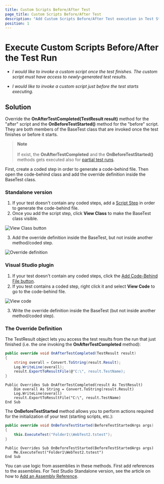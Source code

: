 ```yaml
---
title: Custom Scripts Before/After Test
page_title: Custom Scripts Before/After Test
description: "Add Custom Scripts Before/After Test execution in Test Studio. Execute certain actions before or after each test run in Test Studio."
position: 1
---
```

# Execute Custom Scripts Before/After the Test Run 

* *I would like to invoke a custom script once the test finishes. The custom script must have access to newly-generated test results.*

* *I would like to invoke a custom script just before the test starts executing.*

## Solution 

Override the **OnAfterTestCompleted(TestResult result)** method for the "after" script and the **OnBeforeTestStarted()** method for the "before" script. They are both members of the BaseTest class that are invoked once the test finishes or before it starts. 

> __Note__
><br>
><br>
> If exist, the **OnAfterTestCompleted** and the **OnBeforeTestStarted()** methods gets executed also for <a href="/automated-tests/test-execution/partial-test-execution" target="_blank">partial test runs</a>.
 
First, create a coded step in order to generate a code-behind file. Then open the code-behind class and add the override definition inside the BaseTest class.

### Standalone version 

1. If your test doesn't contain any coded steps, add a <a href="/features/custom-steps/script-step" target="_blank">Script Step</a> in order to generate the code-behind file.
2. Once you add the script step, click **View Class** to make the BaseTest class visible.

![View Class button][1]

3. Add the override definition inside the BaseTest, but not inside another method/coded step. 

![Override definition][2]

### Visual Studio plugin 

1. If your test doesn't contain any coded steps, click the <a href="/advanced-topics/coded-steps/code-behind-file" target="_blank">Add Code-Behind File button</a>.
2. If you test contains a coded step, right click it and select **View Code** to go to the code-behind file.

![View code][3]

3. Write the override definition inside the BaseTest (but not inside another method/coded step).

### The Override Definition 

The TestResult object lets you access the test results from the run that just finished (i.e. the one invoking the **OnAfterTestCompleted** method):

```C#
public override void OnAfterTestCompleted(TestResult result)
{
    string overall = Convert.ToString(result.Result);
    Log.WriteLine(overall);
    result.ExportToResultFile(@"C:\", result.TestName);
}
```
```VB
Public Overrides Sub OnAfterTestCompleted(result As TestResult)
	Dim overall As String = Convert.ToString(result.Result)
	Log.WriteLine(overall)
	result.ExportToResultFile("C:\", result.TestName)
End Sub
```

The **OnBeforeTestStarted** method allows you to perform actions required for the initialization of your test (starting scripts, etc.):

```C#
public override void OnBeforeTestStarted(BeforeTestStartedArgs args)
{
    this.ExecuteTest("Folder1\\WebTest2.tstest");
}
```
```VB
Public Overrides Sub OnBeforeTestStarted(BeforeTestStartedArgs args)
	Me.ExecuteTest("Folder1\WebTest2.tstest")
End Sub
```

You can use logic from assemblies in these methods. First add references to the assemblies. For Test Studio Standalone version, see the article on how to <a href="/advanced-topics/coded-steps/add-assembly-reference" target="_blank">Add an Assembly Reference</a>.


[1]: /img/advanced-topics/coded-samples/general/custom-scripts-before-after/fig1.png
[2]: /img/advanced-topics/coded-samples/general/custom-scripts-before-after/fig2.png
[3]: /img/advanced-topics/coded-samples/general/custom-scripts-before-after/fig3.png
